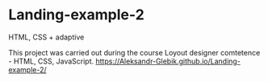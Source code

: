 # Landing-example-2
HTML, CSS + adaptive

This project was carried out during the course Loyout designer comtetence - HTML, CSS, JavaScript.
https://Aleksandr-Glebik.github.io/Landing-example-2/
